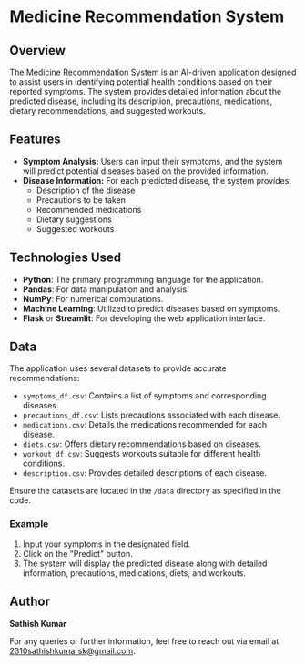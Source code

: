 # Medicine Recommendation System

## Overview
The Medicine Recommendation System is an AI-driven application designed to assist users in identifying potential health conditions based on their reported symptoms. The system provides detailed information about the predicted disease, including its description, precautions, medications, dietary recommendations, and suggested workouts.

## Features
- **Symptom Analysis:** Users can input their symptoms, and the system will predict potential diseases based on the provided information.
- **Disease Information:** For each predicted disease, the system provides:
  - Description of the disease
  - Precautions to be taken
  - Recommended medications
  - Dietary suggestions
  - Suggested workouts

## Technologies Used
- **Python**: The primary programming language for the application.
- **Pandas**: For data manipulation and analysis.
- **NumPy**: For numerical computations.
- **Machine Learning**: Utilized to predict diseases based on symptoms.
- **Flask** or **Streamlit**: For developing the web application interface.

## Data
The application uses several datasets to provide accurate recommendations:
- `symptoms_df.csv`: Contains a list of symptoms and corresponding diseases.
- `precautions_df.csv`: Lists precautions associated with each disease.
- `medications.csv`: Details the medications recommended for each disease.
- `diets.csv`: Offers dietary recommendations based on diseases.
- `workout_df.csv`: Suggests workouts suitable for different health conditions.
- `description.csv`: Provides detailed descriptions of each disease.

Ensure the datasets are located in the `/data` directory as specified in the code.

### Example
1. Input your symptoms in the designated field.
2. Click on the "Predict" button.
3. The system will display the predicted disease along with detailed information, precautions, medications, diets, and workouts.


## Author
**Sathish Kumar**

For any queries or further information, feel free to reach out via email at [2310sathishkumarsk@gmail.com](mailto:2310sathishkumarsk@gmail.com).

